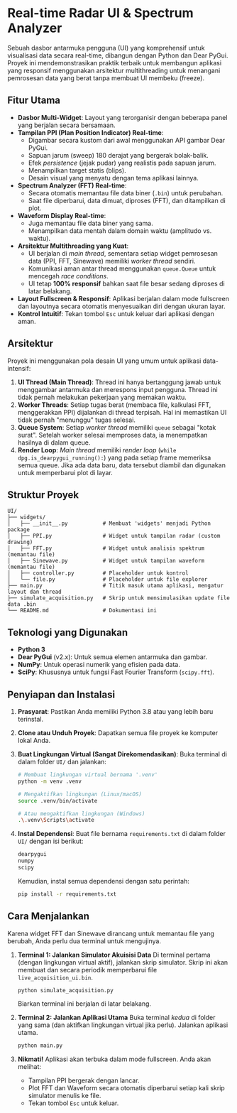 # Real-time Radar UI & Spectrum Analyzer

Sebuah dasbor antarmuka pengguna (UI) yang komprehensif untuk visualisasi data secara real-time, dibangun dengan Python dan Dear PyGui. Proyek ini mendemonstrasikan praktik terbaik untuk membangun aplikasi yang responsif menggunakan arsitektur multithreading untuk menangani pemrosesan data yang berat tanpa membuat UI membeku (freeze).



## Fitur Utama

-   **Dasbor Multi-Widget**: Layout yang terorganisir dengan beberapa panel yang berjalan secara bersamaan.
-   **Tampilan PPI (Plan Position Indicator) Real-time**:
    -   Digambar secara kustom dari awal menggunakan API gambar Dear PyGui.
    -   Sapuan jarum (sweep) 180 derajat yang bergerak bolak-balik.
    -   Efek *persistence* (jejak pudar) yang realistis pada sapuan jarum.
    -   Menampilkan target statis (blips).
    -   Desain visual yang menyatu dengan tema aplikasi lainnya.
-   **Spectrum Analyzer (FFT) Real-time**:
    -   Secara otomatis memantau file data biner (`.bin`) untuk perubahan.
    -   Saat file diperbarui, data dimuat, diproses (FFT), dan ditampilkan di plot.
-   **Waveform Display Real-time**:
    -   Juga memantau file data biner yang sama.
    -   Menampilkan data mentah dalam domain waktu (amplitudo vs. waktu).
-   **Arsitektur Multithreading yang Kuat**:
    -   UI berjalan di *main thread*, sementara setiap widget pemrosesan data (PPI, FFT, Sinewave) memiliki *worker thread* sendiri.
    -   Komunikasi aman antar thread menggunakan `queue.Queue` untuk mencegah *race conditions*.
    -   UI tetap **100% responsif** bahkan saat file besar sedang diproses di latar belakang.
-   **Layout Fullscreen & Responsif**: Aplikasi berjalan dalam mode fullscreen dan layoutnya secara otomatis menyesuaikan diri dengan ukuran layar.
-   **Kontrol Intuitif**: Tekan tombol `Esc` untuk keluar dari aplikasi dengan aman.

## Arsitektur

Proyek ini menggunakan pola desain UI yang umum untuk aplikasi data-intensif:

1.  **UI Thread (Main Thread)**: Thread ini hanya bertanggung jawab untuk menggambar antarmuka dan merespons input pengguna. Thread ini tidak pernah melakukan pekerjaan yang memakan waktu.
2.  **Worker Threads**: Setiap tugas berat (membaca file, kalkulasi FFT, menggerakkan PPI) dijalankan di thread terpisah. Hal ini memastikan UI tidak pernah "menunggu" tugas selesai.
3.  **Queue System**: Setiap *worker thread* memiliki `queue` sebagai "kotak surat". Setelah worker selesai memproses data, ia menempatkan hasilnya di dalam queue.
4.  **Render Loop**: *Main thread* memiliki *render loop* (`while dpg.is_dearpygui_running():`) yang pada setiap frame memeriksa semua queue. Jika ada data baru, data tersebut diambil dan digunakan untuk memperbarui plot di layar.

## Struktur Proyek

```
UI/
├── widgets/
│   ├── __init__.py           # Membuat 'widgets' menjadi Python package
│   ├── PPI.py                # Widget untuk tampilan radar (custom drawing)
│   ├── FFT.py                # Widget untuk analisis spektrum (memantau file)
│   ├── Sinewave.py           # Widget untuk tampilan waveform (memantau file)
│   ├── controller.py         # Placeholder untuk kontrol
│   └── file.py               # Placeholder untuk file explorer
├── main.py                   # Titik masuk utama aplikasi, mengatur layout dan thread
├── simulate_acquisition.py   # Skrip untuk mensimulasikan update file data .bin
└── README.md                 # Dokumentasi ini
```

## Teknologi yang Digunakan

-   **Python 3**
-   **Dear PyGui** (v2.x): Untuk semua elemen antarmuka dan gambar.
-   **NumPy**: Untuk operasi numerik yang efisien pada data.
-   **SciPy**: Khususnya untuk fungsi Fast Fourier Transform (`scipy.fft`).

## Penyiapan dan Instalasi

1.  **Prasyarat**: Pastikan Anda memiliki Python 3.8 atau yang lebih baru terinstal.

2.  **Clone atau Unduh Proyek**: Dapatkan semua file proyek ke komputer lokal Anda.

3.  **Buat Lingkungan Virtual (Sangat Direkomendasikan)**:
    Buka terminal di dalam folder `UI/` dan jalankan:
    ```bash
    # Membuat lingkungan virtual bernama '.venv'
    python -m venv .venv

    # Mengaktifkan lingkungan (Linux/macOS)
    source .venv/bin/activate

    # Atau mengaktifkan lingkungan (Windows)
    .\.venv\Scripts\activate
    ```

4.  **Instal Dependensi**:
    Buat file bernama `requirements.txt` di dalam folder `UI/` dengan isi berikut:
    ```txt
    dearpygui
    numpy
    scipy
    ```
    Kemudian, instal semua dependensi dengan satu perintah:
    ```bash
    pip install -r requirements.txt
    ```

## Cara Menjalankan

Karena widget FFT dan Sinewave dirancang untuk memantau file yang berubah, Anda perlu dua terminal untuk mengujinya.

1.  **Terminal 1: Jalankan Simulator Akuisisi Data**
    Di terminal pertama (dengan lingkungan virtual aktif), jalankan skrip simulator. Skrip ini akan membuat dan secara periodik memperbarui file `live_acquisition_ui.bin`.
    ```bash
    python simulate_acquisition.py
    ```
    Biarkan terminal ini berjalan di latar belakang.

2.  **Terminal 2: Jalankan Aplikasi Utama**
    Buka terminal *kedua* di folder yang sama (dan aktifkan lingkungan virtual jika perlu). Jalankan aplikasi utama.
    ```bash
    python main.py
    ```

3.  **Nikmati!**
    Aplikasi akan terbuka dalam mode fullscreen. Anda akan melihat:
    -   Tampilan PPI bergerak dengan lancar.
    -   Plot FFT dan Waveform secara otomatis diperbarui setiap kali skrip simulator menulis ke file.
    -   Tekan tombol `Esc` untuk keluar.